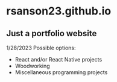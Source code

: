# rsanson23.github.io
## Just a portfolio website
1/28/2023
Possible options:
- React and/or React Native projects
- Woodworking 
- Miscellaneous programming projects
